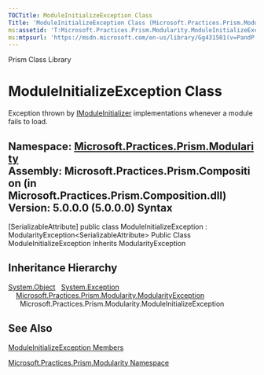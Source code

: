 ```yaml
---
TOCTitle: ModuleInitializeException Class
Title: 'ModuleInitializeException Class (Microsoft.Practices.Prism.Modularity)'
ms:assetid: 'T:Microsoft.Practices.Prism.Modularity.ModuleInitializeException'
ms:mtpsurl: 'https://msdn.microsoft.com/en-us/library/Gg431501(v=PandP.50)'
---
```


Prism Class Library

ModuleInitializeException Class
===============================

Exception thrown by [IModuleInitializer](https://msdn.microsoft.com/t:microsoft.practices.prism.modularity.imoduleinitializer) implementations whenever a module fails to load.

**Namespace:** [Microsoft.Practices.Prism.Modularity](https://msdn.microsoft.com/n:microsoft.practices.prism.modularity)
**Assembly:** Microsoft.Practices.Prism.Composition (in Microsoft.Practices.Prism.Composition.dll) Version: 5.0.0.0 (5.0.0.0)
Syntax
------

<span id="syntaxToggle"></span>[SerializableAttribute\] public class ModuleInitializeException : ModularityException&lt;SerializableAttribute&gt; Public Class ModuleInitializeException Inherits ModularityException

Inheritance Hierarchy
---------------------

<span id="familyToggle"></span>[System.Object](http://msdn2.microsoft.com/en-us/library/e5kfa45b)
  [System.Exception](http://msdn2.microsoft.com/en-us/library/c18k6c59)
    [Microsoft.Practices.Prism.Modularity.ModularityException](https://msdn.microsoft.com/t:microsoft.practices.prism.modularity.modularityexception)
      Microsoft.Practices.Prism.Modularity.ModuleInitializeException

See Also
--------


[ModuleInitializeException Members](https://msdn.microsoft.com/allmembers.t:microsoft.practices.prism.modularity.moduleinitializeexception)

[Microsoft.Practices.Prism.Modularity Namespace](https://msdn.microsoft.com/n:microsoft.practices.prism.modularity)
